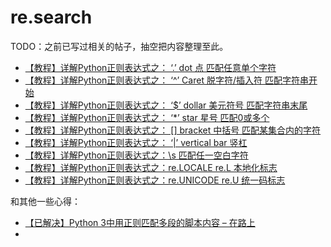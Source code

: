 # re.search

TODO：之前已写过相关的帖子，抽空把内容整理至此。

* [【教程】详解Python正则表达式之： ‘.’ dot 点 匹配任意单个字符](https://www.crifan.com/detailed_explanation_about_python_regular_express_dot_match_any_single_char)
* [【教程】详解Python正则表达式之： ‘^’ Caret 脱字符/插入符 匹配字符串开始](https://www.crifan.com/detailed_explanation_about_python_regular_express_caret_match_string_start)
* [【教程】详解Python正则表达式之： ‘$’ dollar 美元符号 匹配字符串末尾](https://www.crifan.com/detailed_explanation_about_python_regular_express_dollar_match_string_end)
* [【教程】详解Python正则表达式之： ‘*’ star 星号 匹配0或多个](https://www.crifan.com/detailed_explanation_about_python_regular_express_match_zero_or_more)
* [【教程】详解Python正则表达式之： [] bracket 中括号 匹配某集合内的字符](https://www.crifan.com/detailed_explanation_about_python_regular_express_match_a_set_of_chars)
* [【教程】详解Python正则表达式之： ‘|’ vertical bar 竖杠](https://www.crifan.com/detailed_explanation_about_python_regular_express_about_vertical_bar)
* [【教程】详解Python正则表达式之：\s 匹配任一空白字符](https://www.crifan.com/detailed_explanation_about_python_regular_express_match_any_whitespace_char)
* [【教程】详解Python正则表达式之：re.LOCALE re.L 本地化标志](https://www.crifan.com/detailed_explanation_about_python_regular_express_flag_re_locale_re_l)
* [【教程】详解Python正则表达式之：re.UNICODE re.U 统一码标志](https://www.crifan.com/detailed_explanation_about_python_regular_express_flag_re_unicode_re_u)

和其他一些心得：

* [【已解决】Python 3中用正则匹配多段的脚本内容 – 在路上](https://www.crifan.com/python_3_use_re_regex_match_multiple_part_text_content/)
* 